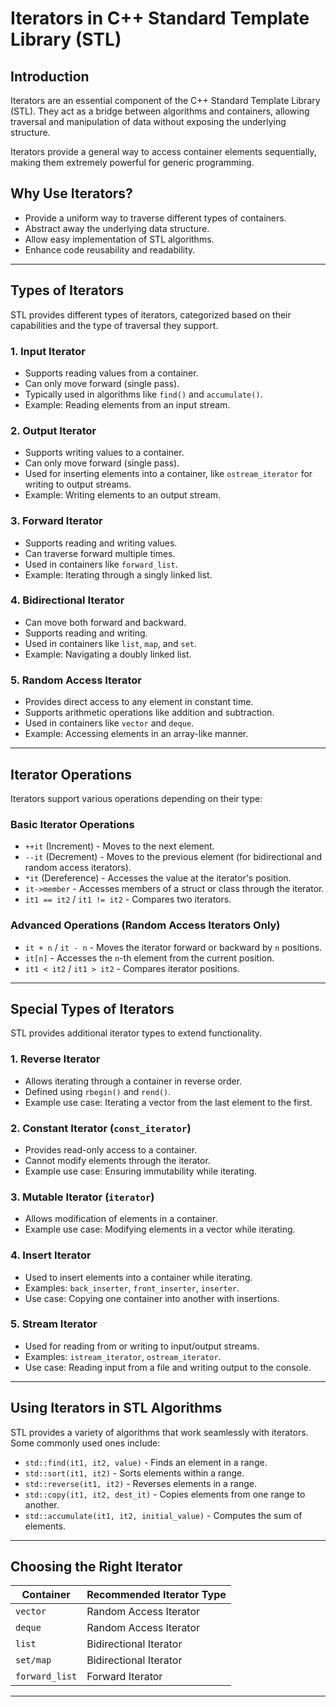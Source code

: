 # Iterators in C++ Standard Template Library (STL)

## Introduction
Iterators are an essential component of the C++ Standard Template Library (STL). They act as a bridge between algorithms and containers, allowing traversal and manipulation of data without exposing the underlying structure.

Iterators provide a general way to access container elements sequentially, making them extremely powerful for generic programming.

## Why Use Iterators?
- Provide a uniform way to traverse different types of containers.
- Abstract away the underlying data structure.
- Allow easy implementation of STL algorithms.
- Enhance code reusability and readability.

---

## Types of Iterators
STL provides different types of iterators, categorized based on their capabilities and the type of traversal they support.

### **1. Input Iterator**
- Supports reading values from a container.
- Can only move forward (single pass).
- Typically used in algorithms like `find()` and `accumulate()`.
- Example: Reading elements from an input stream.

### **2. Output Iterator**
- Supports writing values to a container.
- Can only move forward (single pass).
- Used for inserting elements into a container, like `ostream_iterator` for writing to output streams.
- Example: Writing elements to an output stream.

### **3. Forward Iterator**
- Supports reading and writing values.
- Can traverse forward multiple times.
- Used in containers like `forward_list`.
- Example: Iterating through a singly linked list.

### **4. Bidirectional Iterator**
- Can move both forward and backward.
- Supports reading and writing.
- Used in containers like `list`, `map`, and `set`.
- Example: Navigating a doubly linked list.

### **5. Random Access Iterator**
- Provides direct access to any element in constant time.
- Supports arithmetic operations like addition and subtraction.
- Used in containers like `vector` and `deque`.
- Example: Accessing elements in an array-like manner.

---

## Iterator Operations
Iterators support various operations depending on their type:

### **Basic Iterator Operations**
- `++it` (Increment) - Moves to the next element.
- `--it` (Decrement) - Moves to the previous element (for bidirectional and random access iterators).
- `*it` (Dereference) - Accesses the value at the iterator's position.
- `it->member` - Accesses members of a struct or class through the iterator.
- `it1 == it2` / `it1 != it2` - Compares two iterators.

### **Advanced Operations (Random Access Iterators Only)**
- `it + n` / `it - n` - Moves the iterator forward or backward by `n` positions.
- `it[n]` - Accesses the `n`-th element from the current position.
- `it1 < it2` / `it1 > it2` - Compares iterator positions.

---

## Special Types of Iterators
STL provides additional iterator types to extend functionality.

### **1. Reverse Iterator**
- Allows iterating through a container in reverse order.
- Defined using `rbegin()` and `rend()`.
- Example use case: Iterating a vector from the last element to the first.

### **2. Constant Iterator (`const_iterator`)**
- Provides read-only access to a container.
- Cannot modify elements through the iterator.
- Example use case: Ensuring immutability while iterating.

### **3. Mutable Iterator (`iterator`)**
- Allows modification of elements in a container.
- Example use case: Modifying elements in a vector while iterating.

### **4. Insert Iterator**
- Used to insert elements into a container while iterating.
- Examples: `back_inserter`, `front_inserter`, `inserter`.
- Use case: Copying one container into another with insertions.

### **5. Stream Iterator**
- Used for reading from or writing to input/output streams.
- Examples: `istream_iterator`, `ostream_iterator`.
- Use case: Reading input from a file and writing output to the console.

---

## Using Iterators in STL Algorithms
STL provides a variety of algorithms that work seamlessly with iterators. Some commonly used ones include:

- `std::find(it1, it2, value)` - Finds an element in a range.
- `std::sort(it1, it2)` - Sorts elements within a range.
- `std::reverse(it1, it2)` - Reverses elements in a range.
- `std::copy(it1, it2, dest_it)` - Copies elements from one range to another.
- `std::accumulate(it1, it2, initial_value)` - Computes the sum of elements.

---

## Choosing the Right Iterator
| Container | Recommended Iterator Type |
|-----------|-------------------------|
| `vector` | Random Access Iterator |
| `deque` | Random Access Iterator |
| `list` | Bidirectional Iterator |
| `set/map` | Bidirectional Iterator |
| `forward_list` | Forward Iterator |

---
